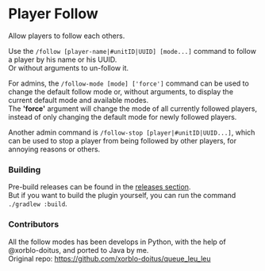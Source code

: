 # Player Follow
Allow players to follow each others.

Use the ``/follow [player-name|#unitID|UUID] [mode...]`` command to follow a player by his name or his UUID. <br>
Or without arguments to un-follow it.

For admins, the ``/follow-mode [mode] ['force']`` command can be used to change the default follow mode or, without arguments, to display the current default mode and available modes. <br>
The **'force'** argument will change the mode of all currently followed players, instead of only changing the default mode for newly followed players.

Another admin command is ``/follow-stop [player|#unitID|UUID...]``, which can be used to stop a player from being followed by other players, for annoying reasons or others.


### Building
Pre-build releases can be found in the [releases section](https://github.com/ZetaMap/player-follow/releases). <br>
But if you want to build the plugin yourself, you can run the command ``./gradlew :build``.


### Contributors
All the follow modes has been develops in Python, with the help of @xorblo-doitus, and ported to Java by me. <br>
Original repo: https://github.com/xorblo-doitus/queue_leu_leu
